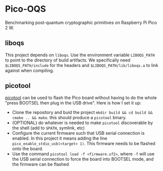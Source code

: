# Pico-OQS
Benchmarking post-quantum cryptographic primitives on Raspberry Pi Pico 2 W.

## liboqs
This project depends on `liboqs`. Use the environment variable `LIBOQS_PATH` to point to the directory of build artifacts. We specifically need `$LIBOQS_PATH/include` for the headers and `$LIBOQS_PATH/lib/liboqs.a` to link against when compiling.

## picotool
[picotool](https://github.com/raspberrypi/picotool) can be used to flash the Pico board without having to do the whole "press BOOTSEL then plug in the USB drive". Here is how I set it up:

- Clone the repository and buid the project `mkdir build && cd build && cmake .. && make`. this should produce a `picotool` binary.
- (OPTIONAL) do whatever is needed to make `picotool` discoverable by the shell (add to `$PATH`, symlink, etc)
- Configure the current firmware such that USB serial connection is enabled. In this project it means adding the line `pico_enable_stdio_usb(<target> 1)`. This firmware needs to be flashed onto the board.
- Use the command `picotool load -f <firmware.uf2>`, where `-f` will use the USB serial connection to force the board into BOOTSEL mode, and the firmware can be flashed

